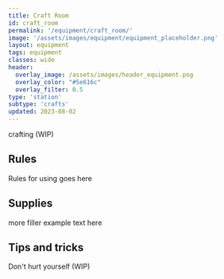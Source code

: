 ```yaml
---
title: Craft Room
id: craft_room
permalink: '/equipment/craft_room/'
image: '/assets/images/equipment/equipment_placeholder.png'
layout: equipment
tags: equipment
classes: wide
header:
  overlay_image: /assets/images/header_equipment.png
  overlay_color: "#5e616c"
  overlay_filter: 0.5
type: 'station'
subtype: 'crafts'
updated: 2023-08-02
---
```


crafting (WIP)


## Rules

Rules for using goes here

## Supplies

more filler example text here

## Tips and tricks
Don't hurt yourself (WIP)